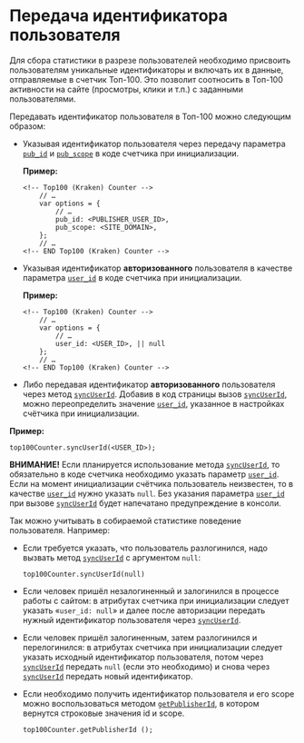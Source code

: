 # Передача идентификатора пользователя

Для сбора статистики в разрезе пользователей необходимо присвоить пользователям уникальные идентификаторы и включать их в данные, отправляемые в счетчик Топ-100. Это позволит соотносить в Топ-100 активности на сайте (просмотры, клики и т.п.) с заданными пользователями.

Передавать идентификатор пользователя в Топ-100 можно следующим образом:

*   Указывая идентификатор пользователя через передачу параметра [`pub_id`](../donastroika-schetchika/atributy-schetchika.md) и [`pub_scope`](../donastroika-schetchika/atributy-schetchika.md) в коде счетчика при инициализации.

    **Пример:**

    ```
    <!-- Top100 (Kraken) Counter -->
        // …
        var options = {
            // …
            pub_id: <PUBLISHER_USER_ID>,
            pub_scope: <SITE_DOMAIN>,
        };
        // …
    <!-- END Top100 (Kraken) Counter -->
    ```
*   Указывая идентификатор **авторизованного** пользователя в качестве параметра [`user_id`](../donastroika-schetchika/atributy-schetchika.md) в коде счетчика при инициализации.

    **Пример:**

    ```
    <!-- Top100 (Kraken) Counter -->
        // …
        var options = {
            // …
            user_id: <USER_ID>, || null
        };
        // …
    <!-- END Top100 (Kraken) Counter -->
    ```


* Либо передавая идентификатор **авторизованного** пользователя через метод [`syncUserId`](../donastroika-schetchika/metody-po-rabote-so-schetchikom.md). Добавив в код страницы вызов [`syncUserId`](../donastroika-schetchika/metody-po-rabote-so-schetchikom.md), можно переопределить значение [`user_id`](../donastroika-schetchika/atributy-schetchika.md), указанное в настройках счётчика при инициализации.

**Пример:**

`top100Counter.syncUserId(<USER_ID>);`

**ВНИМАНИЕ!** Если планируется использование метода [`syncUserId`](../donastroika-schetchika/metody-po-rabote-so-schetchikom.md), то обязательно в коде счетчика необходимо указать параметр [`user_id`](../donastroika-schetchika/atributy-schetchika.md). Если на момент инициализации счётчика пользователь неизвестен, то в качестве [`user_id`](../donastroika-schetchika/atributy-schetchika.md) нужно указать `null`. Без указания параметра [`user_id`](../donastroika-schetchika/atributy-schetchika.md) при вызове [`syncUserId`](../donastroika-schetchika/metody-po-rabote-so-schetchikom.md) будет напечатано предупреждение в консоли.

Так можно учитывать в собираемой статистике поведение пользователя. Например:

*   Если требуется указать, что пользователь разлогинился, надо вызвать метод [`syncUserId`](../donastroika-schetchika/metody-po-rabote-so-schetchikom.md) с аргументом `null`:

    `top100Counter.syncUserId(null)`
* Если человек пришёл незалогиненный и залогинился в процессе работы с сайтом: в атрибутах счетчика при инициализации следует указать «`user_id: null`» и далее после авторизации передать нужный идентификатор пользователя через [`syncUserId`](../donastroika-schetchika/metody-po-rabote-so-schetchikom.md).
* Если человек пришёл залогиненным, затем разлогинился и перелогинился: в атрибутах счетчика при инициализации следует указать исходный идентификатор пользователя, потом через [`syncUserId`](../donastroika-schetchika/metody-po-rabote-so-schetchikom.md) передать `null` (если это необходимо) и снова через [`syncUserId`](../donastroika-schetchika/metody-po-rabote-so-schetchikom.md) передать новый идентификатор.
*   Если необходимо получить идентификатор пользователя и его scope можно воспользоваться методом [`getPublisherId`](../donastroika-schetchika/metody-po-rabote-so-schetchikom.md), в котором вернутся строковые значения id и scope.

    `top100Counter.getPublisherId ();`
